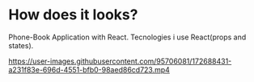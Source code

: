 # How does it looks?

Phone-Book Application with React.
Tecnologies i use React(props and states).

https://user-images.githubusercontent.com/95706081/172688431-a231f83e-696d-4551-bfb0-98aed86cd723.mp4

